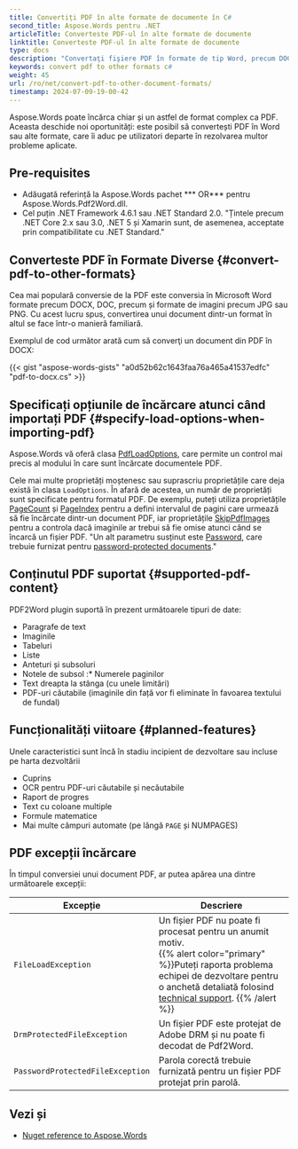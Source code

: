 ```yaml
---
title: Convertiți PDF în alte formate de documente în C#
second_title: Aspose.Words pentru .NET
articleTitle: Converteste PDF-ul în alte formate de documente
linktitle: Converteste PDF-ul în alte formate de documente
type: docs
description: "Convertaţi fişiere PDF în formate de tip Word, precum DOCX, DOC, şi formate de imagine precum JPG sau PNG, sau orice alte formate acceptate de Aspose.Words folosind C#."
keywords: convert pdf to other formats c#
weight: 45
url: /ro/net/convert-pdf-to-other-document-formats/
timestamp: 2024-07-09-19-00-42
---
```


Aspose.Words poate încărca chiar și un astfel de format complex ca PDF. Aceasta deschide noi oportunități: este posibil să convertești PDF în Word sau alte formate, care îi aduc pe utilizatori departe în rezolvarea multor probleme aplicate.

## Pre-requisites

* Adăugată referință la Aspose.Words pachet *** OR*** pentru Aspose.Words.Pdf2Word.dll.
* Cel puțin .NET Framework 4.6.1 sau .NET Standard 2.0. "Țintele precum .NET Core 2.x sau 3.0, .NET 5 și Xamarin sunt, de asemenea, acceptate prin compatibilitate cu .NET Standard."

## Converteste PDF în Formate Diverse {#convert-pdf-to-other-formats}

Cea mai populară conversie de la PDF este conversia în Microsoft Word formate precum DOCX, DOC, precum și formate de imagini precum JPG sau PNG. Cu acest lucru spus, convertirea unui document dintr-un format în altul se face într-o manieră familiară.

Exemplul de cod următor arată cum să converţi un document din PDF în DOCX:

{{< gist "aspose-words-gists" "a0d52b62c1643faa76a465a41537edfc" "pdf-to-docx.cs" >}}

## Specificați opțiunile de încărcare atunci când importați PDF {#specify-load-options-when-importing-pdf}

Aspose.Words vă oferă clasa [PdfLoadOptions](https://reference.aspose.com/words/net/aspose.words.loading/pdfloadoptions/), care permite un control mai precis al modului în care sunt încărcate documentele PDF.

Cele mai multe proprietăți moștenesc sau suprascriu proprietățile care deja există în clasa `LoadOptions`. În afară de acestea, un număr de proprietăți sunt specificate pentru formatul PDF. De exemplu, puteți utiliza proprietățile [PageCount](https://reference.aspose.com/words/net/aspose.words.loading/pdfloadoptions/pagecount/) și [PageIndex](https://reference.aspose.com/words/net/aspose.words.loading/pdfloadoptions/pageindex/) pentru a defini intervalul de pagini care urmează să fie încărcate dintr-un document PDF, iar proprietățile [SkipPdfImages](https://reference.aspose.com/words/net/aspose.words.loading/pdfloadoptions/skippdfimages/) pentru a controla dacă imaginile ar trebui să fie omise atunci când se încarcă un fișier PDF. "Un alt parametru susținut este [Password](https://reference.aspose.com/words/net/aspose.words.loading/loadoptions/password/), care trebuie furnizat pentru [password-protected documents](/words/net/protect-documents-and-parts-of-documents/)."

## Conținutul PDF suportat {#supported-pdf-content}

PDF2Word plugin suportă în prezent următoarele tipuri de date:

* Paragrafe de text
* Imaginile
* Tabeluri
* Liste
* Anteturi și subsoluri
* Notele de subsol
:* Numerele paginilor
* Text dreapta la stânga (cu unele limitări)
* PDF-uri căutabile (imaginile din față vor fi eliminate în favoarea textului de fundal)

## Funcționalități viitoare {#planned-features}

Unele caracteristici sunt încă în stadiu incipient de dezvoltare sau incluse pe harta dezvoltării

* Cuprins
* OCR pentru PDF-uri căutabile și necăutabile
* Raport de progres
* Text cu coloane multiple
* Formule matematice
* Mai multe câmpuri automate (pe lângă `PAGE` și NUMPAGES)

## PDF excepții încărcare

În timpul conversiei unui document PDF, ar putea apărea una dintre următoarele excepții:

| Excepție | Descriere |
| -------------------------------- | ------------------------------------------------------------ |
| `FileLoadException` | Un fișier PDF nu poate fi procesat pentru un anumit motiv. <br /> {{% alert color="primary" %}}Puteți raporta problema echipei de dezvoltare pentru o anchetă detaliată folosind [technical support](/words/net/technical-support/). {{% /alert %}} |
| `DrmProtectedFileException` | Un fișier PDF este protejat de Adobe DRM și nu poate fi decodat de Pdf2Word. |
| `PasswordProtectedFileException` | Parola corectă trebuie furnizată pentru un fișier PDF protejat prin parolă. |

## Vezi și

* [Nuget reference to Aspose.Words](https://www.nuget.org/packages/Aspose.Words/)

